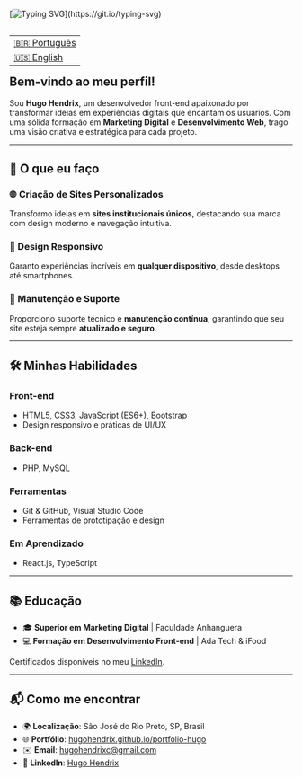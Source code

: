 [![Typing SVG](https://readme-typing-svg.demolab.com?font=Fira+Code&pause=1000&color=F7B027&width=435&lines=Olá!+%F0%9F%91%8B+Meu+nome+é+Hugo+Hendrix...;Sou+um+Desenvolvedor+Front-end.;)](https://git.io/typing-svg)

<table align="right">
 <tr>
   <td><a href="https://github.com/HugoHendrix/hugohendrix/blob/main/README.md">🇧🇷 Português</a></td>
 </tr>
 <tr>
   <td><a href="https://github.com/HugoHendrix/hugohendrix/blob/main/README-en.md">🇺🇸 English</a></td>
 </tr>
</table>

## **Bem-vindo ao meu perfil!**

Sou **Hugo Hendrix**, um desenvolvedor front-end apaixonado por transformar ideias em experiências digitais que encantam os usuários. Com uma sólida formação em **Marketing Digital** e **Desenvolvimento Web**, trago uma visão criativa e estratégica para cada projeto.

---

## 🚀 **O que eu faço**

### 🌐 Criação de Sites Personalizados
Transformo ideias em **sites institucionais únicos**, destacando sua marca com design moderno e navegação intuitiva.

### 📱 Design Responsivo
Garanto experiências incríveis em **qualquer dispositivo**, desde desktops até smartphones.

### 🔧 Manutenção e Suporte
Proporciono suporte técnico e **manutenção contínua**, garantindo que seu site esteja sempre **atualizado e seguro**.

---

## 🛠️ **Minhas Habilidades**

### **Front-end**
- HTML5, CSS3, JavaScript (ES6+), Bootstrap  
- Design responsivo e práticas de UI/UX  

### **Back-end**
- PHP, MySQL

### **Ferramentas**
- Git & GitHub, Visual Studio Code  
- Ferramentas de prototipação e design

### **Em Aprendizado**
- React.js, TypeScript

---

## 📚 **Educação**

- 🎓 **Superior em Marketing Digital** | Faculdade Anhanguera  
- 💻 **Formação em Desenvolvimento Front-end** | Ada Tech & iFood  

Certificados disponíveis no meu [LinkedIn](https://www.linkedin.com/in/hugohendrix/details/certifications/).

---

## 📬 **Como me encontrar**

- 🌍 **Localização**: São José do Rio Preto, SP, Brasil  
- 🌐 **Portfólio**: [hugohendrix.github.io/portfolio-hugo](https://hugohendrix.github.io/portfolio-hugo/)  
- ✉️ **Email**: [hugohendrixc@gmail.com](mailto:hugohendrixc@gmail.com)  
- 💼 **LinkedIn**: [Hugo Hendrix](https://www.linkedin.com/in/hugohendrix)
